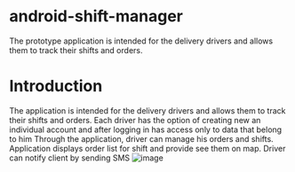 # android-shift-manager
The prototype application is intended for the delivery drivers and allows them to track their shifts and orders.

# Introduction
The application is intended for the delivery drivers and allows them to track their shifts and orders.
Each driver has the option of creating new an individual account and after logging in has access only to data that belong to him
Through the application, driver can manage his orders and shifts.
Application displays order list for shift and provide see them on map.
Driver can notify client by sending SMS
![image](https://user-images.githubusercontent.com/28375942/136111675-140640d2-b5a7-4ca7-8986-b289518f73ea.png)
